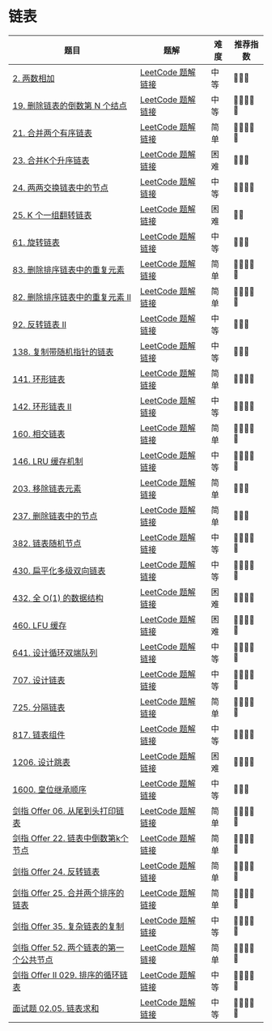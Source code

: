 # 链表

| 题目 | 题解 | 难度 | 推荐指数 |
| --- | --- | --- | --- |
| [2\. 两数相加](https://leetcode-cn.com/problems/add-two-numbers/) | [LeetCode 题解链接](https://leetcode-cn.com/problems/add-two-numbers/solution/po-su-jie-fa-shao-bing-ji-qiao-by-ac_oie-etln/) | 中等 | 🤩🤩🤩 |
| [19\. 删除链表的倒数第 N 个结点](https://leetcode-cn.com/problems/remove-nth-node-from-end-of-list/) | [LeetCode 题解链接](https://leetcode-cn.com/problems/remove-nth-node-from-end-of-list/solution/shua-chuan-lc-lian-biao-kuai-man-zhi-zhe-1gs1/) | 中等 | 🤩🤩🤩🤩🤩 |
| [21\. 合并两个有序链表](https://leetcode-cn.com/problems/merge-two-sorted-lists/) | [LeetCode 题解链接](https://leetcode-cn.com/problems/merge-two-sorted-lists/solution/shua-chuan-lc-shuang-zhi-zhen-jie-fa-sha-b22z/) | 简单 | 🤩🤩🤩🤩🤩 |
| [23\. 合并K个升序链表](https://leetcode-cn.com/problems/merge-k-sorted-lists/) | [LeetCode 题解链接](https://leetcode-cn.com/problems/merge-k-sorted-lists/solution/shua-chuan-lc-you-xian-dui-lie-jie-fa-sh-3flb/) | 困难 | 🤩🤩🤩 |
| [24\. 两两交换链表中的节点](https://leetcode-cn.com/problems/swap-nodes-in-pairs/) | [LeetCode 题解链接](https://leetcode-cn.com/problems/swap-nodes-in-pairs/solution/shua-chuan-lc-di-gui-die-dai-jie-fa-shao-70t3/) | 中等 | 🤩🤩🤩🤩 |
| [25\. K 个一组翻转链表](https://leetcode-cn.com/problems/reverse-nodes-in-k-group/) | [LeetCode 题解链接](https://leetcode-cn.com/problems/reverse-nodes-in-k-group/solution/shua-chuan-lc-duo-tu-jiang-jie-di-gui-gu-6wr0/) | 困难 | 🤩🤩 |
| [61\. 旋转链表](https://leetcode-cn.com/problems/rotate-list/) | [LeetCode 题解链接](https://leetcode-cn.com/problems/rotate-list/solution/kuai-man-zhi-zhen-ru-he-fen-bu-zou-jie-j-ns7u/) | 中等 | 🤩🤩🤩 |
| [83\. 删除排序链表中的重复元素](https://leetcode-cn.com/problems/remove-duplicates-from-sorted-list/) | [LeetCode 题解链接](https://leetcode-cn.com/problems/remove-duplicates-from-sorted-list/solution/tong-yong-shan-chu-zhong-fu-jie-dian-lia-101c/) | 简单 | 🤩🤩🤩🤩🤩 |
| [82\. 删除排序链表中的重复元素 II](https://leetcode-cn.com/problems/remove-duplicates-from-sorted-list-ii/) | [LeetCode 题解链接](https://leetcode-cn.com/problems/remove-duplicates-from-sorted-list-ii/solution/tong-yong-shan-chu-zhong-fu-jie-dian-lia-od9g/) | 简单 | 🤩🤩🤩🤩🤩 |
| [92\. 反转链表 II](https://leetcode-cn.com/problems/reverse-linked-list-ii/) | [LeetCode 题解链接](https://leetcode-cn.com/problems/reverse-linked-list-ii/solution/yi-ge-neng-ying-yong-suo-you-lian-biao-t-vjx6/) | 中等 | 🤩🤩🤩 |
| [138\. 复制带随机指针的链表](https://leetcode-cn.com/problems/copy-list-with-random-pointer/) | [LeetCode 题解链接](https://leetcode-cn.com/problems/copy-list-with-random-pointer/solution/gong-shui-san-xie-yi-ti-shuang-jie-ha-xi-pqek/) | 中等 | 🤩🤩🤩 |
| [141\. 环形链表](https://leetcode.cn/problems/linked-list-cycle/) | [LeetCode 题解链接](https://leetcode.cn/problems/linked-list-cycle/solution/by-ac_oier-lfgr/) | 简单 | 🤩🤩🤩🤩 |
| [142\. 环形链表 II](https://leetcode.cn/problems/linked-list-cycle-ii/) | [LeetCode 题解链接](https://leetcode.cn/problems/linked-list-cycle-ii/solution/by-ac_oier-xw16/) | 中等 | 🤩🤩🤩🤩 |
| [160\. 相交链表](https://leetcode-cn.com/problems/intersection-of-two-linked-lists/) | [LeetCode 题解链接](https://leetcode-cn.com/problems/intersection-of-two-linked-lists/solution/gong-shui-san-xie-zhao-liang-tiao-lian-b-h3bd/) | 简单 | 🤩🤩🤩🤩🤩 |
| [146\. LRU 缓存机制](https://leetcode-cn.com/problems/lru-cache/) | [LeetCode 题解链接](https://leetcode-cn.com/problems/lru-cache/solution/gong-shui-san-xie-she-ji-shu-ju-jie-gou-68hv2/) | 中等 | 🤩🤩🤩🤩🤩 |
| [203\. 移除链表元素](https://leetcode-cn.com/problems/remove-linked-list-elements/) | [LeetCode 题解链接](https://leetcode-cn.com/problems/remove-linked-list-elements/solution/gong-shui-san-xie-yi-chu-lian-biao-yuan-ca6fu/) | 简单 | 🤩🤩🤩 |
| [237\. 删除链表中的节点](https://leetcode-cn.com/problems/delete-node-in-a-linked-list/) | [LeetCode 题解链接](https://leetcode-cn.com/problems/delete-node-in-a-linked-list/solution/gong-shui-san-xie-jian-dan-lian-biao-mo-rovcb/) | 简单 | 🤩🤩🤩 |
| [382\. 链表随机节点](https://leetcode-cn.com/problems/linked-list-random-node/) | [LeetCode 题解链接](https://leetcode-cn.com/problems/linked-list-random-node/solution/gong-shui-san-xie-xu-shui-chi-chou-yang-1lp9d/) | 中等 | 🤩🤩🤩🤩🤩 |
| [430\. 扁平化多级双向链表](https://leetcode-cn.com/problems/flatten-a-multilevel-doubly-linked-list/) | [LeetCode 题解链接](https://leetcode-cn.com/problems/flatten-a-multilevel-doubly-linked-list/solution/gong-shui-san-xie-yi-ti-shuang-jie-di-gu-9wfz/) | 中等 | 🤩🤩🤩🤩🤩 |
| [432\. 全 O(1) 的数据结构](https://leetcode-cn.com/problems/all-oone-data-structure/) | [LeetCode 题解链接](https://leetcode-cn.com/problems/all-oone-data-structure/solution/by-ac_oier-t26d/) | 困难 | 🤩🤩🤩🤩 |
| [460\. LFU 缓存](https://leetcode-cn.com/problems/lfu-cache/) | [LeetCode 题解链接](https://leetcode-cn.com/problems/lfu-cache/solution/gong-shui-san-xie-yun-yong-tong-pai-xu-s-53m3/) | 困难 | 🤩🤩🤩🤩🤩 |
| [641\. 设计循环双端队列](https://leetcode.cn/problems/design-circular-deque/) | [LeetCode 题解链接](https://leetcode.cn/problems/design-circular-deque/solution/by-ac_oier-fwhm/) | 中等 | 🤩🤩🤩🤩🤩 |
| [707\. 设计链表](https://leetcode.cn/problems/design-linked-list/) | [LeetCode 题解链接](https://leetcode.cn/problems/design-linked-list/solution/by-ac_oier-vaib/) | 中等 | 🤩🤩🤩🤩🤩 |
| [725\. 分隔链表](https://leetcode-cn.com/problems/split-linked-list-in-parts/) | [LeetCode 题解链接](https://leetcode-cn.com/problems/split-linked-list-in-parts/solution/gong-shui-san-xie-jing-dian-lian-biao-ju-9yj4/) | 简单 | 🤩🤩🤩🤩🤩 |
| [817\. 链表组件](https://leetcode.cn/problems/linked-list-components/) | [LeetCode 题解链接](https://leetcode.cn/problems/linked-list-components/solution/by-ac_oier-3gl5/) | 中等 | 🤩🤩🤩🤩 |
| [1206\. 设计跳表](https://leetcode.cn/problems/design-skiplist/) | [LeetCode 题解链接](https://leetcode.cn/problems/design-skiplist/solution/by-ac_oier-38rd/) | 困难 | 🤩🤩🤩🤩 |
| [1600\. 皇位继承顺序](https://leetcode-cn.com/problems/throne-inheritance/) | [LeetCode 题解链接](https://leetcode-cn.com/problems/throne-inheritance/solution/gong-shui-san-xie-shi-yong-dan-xiang-lia-7t65/) | 中等 | 🤩🤩🤩 |
| [剑指 Offer 06. 从尾到头打印链表](https://leetcode.cn/problems/cong-wei-dao-tou-da-yin-lian-biao-lcof/) | [LeetCode 题解链接](https://leetcode.cn/problems/cong-wei-dao-tou-da-yin-lian-biao-lcof/solution/by-ac_oier-3qsk/) | 简单 | 🤩🤩🤩🤩🤩 |
| [剑指 Offer 22. 链表中倒数第k个节点](https://leetcode-cn.com/problems/lian-biao-zhong-dao-shu-di-kge-jie-dian-lcof/) | [LeetCode 题解链接](https://leetcode-cn.com/problems/lian-biao-zhong-dao-shu-di-kge-jie-dian-lcof/solution/gong-shui-san-xie-yi-ti-san-jie-zhan-dui-w3rz/) | 简单 | 🤩🤩🤩🤩🤩 |
| [剑指 Offer 24. 反转链表](https://leetcode.cn/problems/fan-zhuan-lian-biao-lcof/) | [LeetCode 题解链接](https://leetcode.cn/problems/fan-zhuan-lian-biao-lcof/solution/by-ac_oier-nqfc/) | 简单 | 🤩🤩🤩🤩🤩 |
| [剑指 Offer 25. 合并两个排序的链表](https://leetcode.cn/problems/he-bing-liang-ge-pai-xu-de-lian-biao-lcof/) | [LeetCode 题解链接](https://leetcode.cn/problems/he-bing-liang-ge-pai-xu-de-lian-biao-lcof/solution/by-ac_oier-d6wf/) | 简单 | 🤩🤩🤩🤩🤩 |
| [剑指 Offer 35. 复杂链表的复制](https://leetcode.cn/problems/fu-za-lian-biao-de-fu-zhi-lcof/) | [LeetCode 题解链接](https://leetcode.cn/problems/fu-za-lian-biao-de-fu-zhi-lcof/solution/by-ac_oier-6atv/) | 中等 | 🤩🤩🤩🤩🤩 |
| [剑指 Offer 52. 两个链表的第一个公共节点](https://leetcode-cn.com/problems/liang-ge-lian-biao-de-di-yi-ge-gong-gong-jie-dian-lcof/) | [LeetCode 题解链接](https://leetcode-cn.com/problems/liang-ge-lian-biao-de-di-yi-ge-gong-gong-jie-dian-lcof/solution/gong-shui-san-xie-zhao-liang-tiao-lian-b-ifqw/) | 简单 | 🤩🤩🤩🤩🤩 |
| [剑指 Offer II 029. 排序的循环链表](https://leetcode.cn/problems/4ueAj6/) | [LeetCode 题解链接](https://leetcode.cn/problems/4ueAj6/solution/by-ac_oier-kqv3/) | 中等 | 🤩🤩🤩🤩🤩 |
| [面试题 02.05. 链表求和](https://leetcode-cn.com/problems/sum-lists-lcci/) | [LeetCode 题解链接](https://leetcode-cn.com/problems/sum-lists-lcci/solution/by-ac_oier-v1zb/) | 中等 | 🤩🤩🤩🤩🤩 |